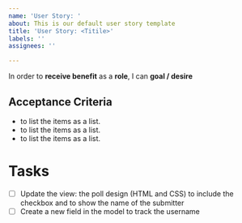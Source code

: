 ```yaml
---
name: 'User Story: '
about: This is our default user story template
title: 'User Story: <Titile>'
labels: ''
assignees: ''

---
```


In order to **receive benefit** as a **role**, I can **goal / desire**

## Acceptance Criteria
* to list the items as a list.
* to list the items as a list.
* to list the items as a list.

# Tasks
- [ ] Update the view: the poll design (HTML and CSS) to include the checkbox and to show the name of the submitter
- [ ] Create a new field in the model to track the username
